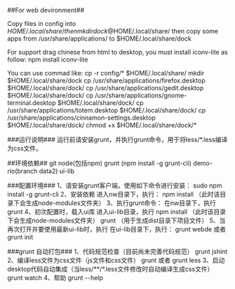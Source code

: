 ##For web devironment##

Copy files in config into $HOME/.local/share/
then mkdir dock @$HOME/.local/share/
then copy some apps from /usr/share/applications/ to $HOME/.local/share/dock

For support drag chinese from html to desktop, you must install iconv-lite as follow:
	npm install iconv-lite 

You can use commad like:
	cp -r config/* $HOME/.local/share/
	mkdir $HOME/.local/share/dock
	cp /usr/share/applications/firefox.desktop $HOME/.local/share/dock/
	cp /usr/share/applications/gedit.desktop $HOME/.local/share/dock/
	cp /usr/share/applications/gnome-terminal.desktop $HOME/.local/share/dock/
	cp /usr/share/applications/totem.desktop $HOME/.local/share/dock/
	cp /usr/share/applications/cinnamon-settings.desktop $HOME/.local/share/dock/
	chmod +x $HOME/.local/share/dock/*

###运行说明###
	运行前请安装grunt，并执行grunt命令，用于将less/*.less编译为css文件。
 
##环境依赖##
    git
    node(包括npm)
    grunt (npm install -g grunt-cli)
    demo-rio(branch data2)
    ui-lib

###配置环境###
	1、请安装grunt客户端，使用如下命令进行安装：
	 sudo npm install -g grunt-cli
	2、安装依赖
	  进入nw目录下，执行：
	 npm install （此时该目录下会生成node-modules文件夹）
	3、执行grunt命令：
	  在nw目录下，执行
	 grunt 
	4、初次配置时，载入ui库
	  进入ui-lib目录，执行
	 npm install （此时该目录下会生成node-modules文件夹）
	 grunt    （用于生成dist目录下项目文件）
	5、当再次打开并要使用最新ui-lib时，执行
	 在ui-lib目录下，执行：
	 grunt webde  或者
	 grunt init

###grunt 自动打包###
	1、代码规范检查（目前尚未完善代码规范）
		grunt jshint
	2、编译less文件为css文件（js文件和css文件）
		grunt 或者
		grunt less
	3、启动desktop代码自动集成（当less/**/*.less文件修改时自动编译生成css文件）
		grunt watch
	4、帮助
		grunt --help

